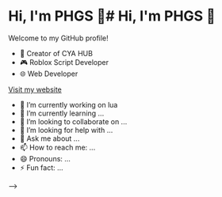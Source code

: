 # Hi, I'm PHGS 👋# Hi, I'm PHGS 👋
Welcome to my GitHub profile!

- 🔧 Creator of CYA HUB
- 🎮 Roblox Script Developer
- 🌐 Web Developer

[Visit my website](https://aibuild1.wordpress.com)

- 🔭 I’m currently working on lua
- 🌱 I’m currently learning ...
- 👯 I’m looking to collaborate on ...
- 🤔 I’m looking for help with ...
- 💬 Ask me about ...
- 📫 How to reach me: ...
- 😄 Pronouns: ...
- ⚡ Fun fact: ...

-->
